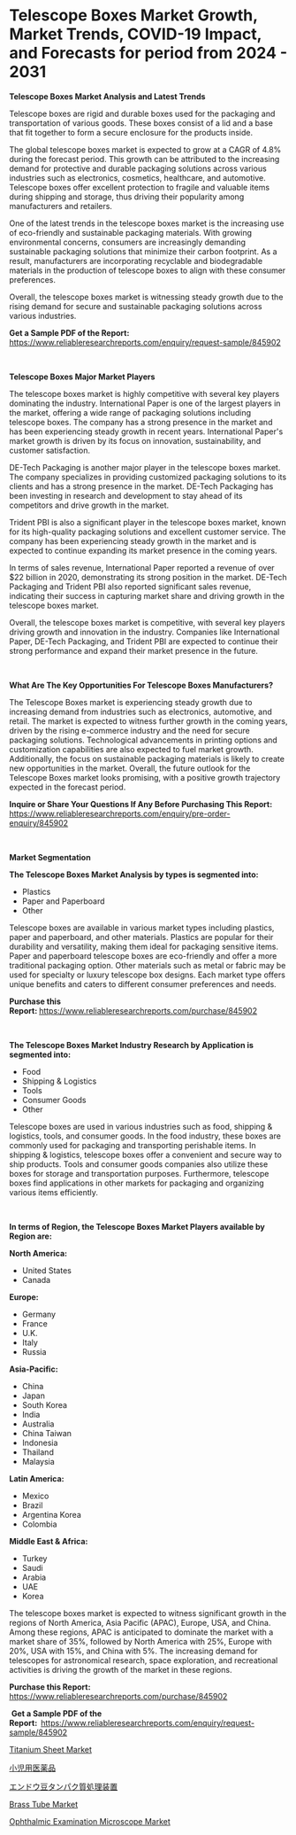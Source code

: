 <p><h1>Telescope Boxes Market Growth, Market Trends, COVID-19 Impact, and Forecasts for period from 2024 - 2031</h1></p><p><strong>Telescope Boxes Market Analysis and Latest Trends</strong></p>
<p><p>Telescope boxes are rigid and durable boxes used for the packaging and transportation of various goods. These boxes consist of a lid and a base that fit together to form a secure enclosure for the products inside.</p><p>The global telescope boxes market is expected to grow at a CAGR of 4.8% during the forecast period. This growth can be attributed to the increasing demand for protective and durable packaging solutions across various industries such as electronics, cosmetics, healthcare, and automotive. Telescope boxes offer excellent protection to fragile and valuable items during shipping and storage, thus driving their popularity among manufacturers and retailers.</p><p>One of the latest trends in the telescope boxes market is the increasing use of eco-friendly and sustainable packaging materials. With growing environmental concerns, consumers are increasingly demanding sustainable packaging solutions that minimize their carbon footprint. As a result, manufacturers are incorporating recyclable and biodegradable materials in the production of telescope boxes to align with these consumer preferences.</p><p>Overall, the telescope boxes market is witnessing steady growth due to the rising demand for secure and sustainable packaging solutions across various industries.</p></p>
<p><strong>Get a Sample PDF of the Report:&nbsp;</strong> <a href="https://www.reliableresearchreports.com/enquiry/request-sample/845902">https://www.reliableresearchreports.com/enquiry/request-sample/845902</a></p>
<p>&nbsp;</p>
<p><strong>Telescope Boxes Major Market Players</strong></p>
<p><p>The telescope boxes market is highly competitive with several key players dominating the industry. International Paper is one of the largest players in the market, offering a wide range of packaging solutions including telescope boxes. The company has a strong presence in the market and has been experiencing steady growth in recent years. International Paper's market growth is driven by its focus on innovation, sustainability, and customer satisfaction.</p><p>DE-Tech Packaging is another major player in the telescope boxes market. The company specializes in providing customized packaging solutions to its clients and has a strong presence in the market. DE-Tech Packaging has been investing in research and development to stay ahead of its competitors and drive growth in the market.</p><p>Trident PBI is also a significant player in the telescope boxes market, known for its high-quality packaging solutions and excellent customer service. The company has been experiencing steady growth in the market and is expected to continue expanding its market presence in the coming years.</p><p>In terms of sales revenue, International Paper reported a revenue of over $22 billion in 2020, demonstrating its strong position in the market. DE-Tech Packaging and Trident PBI also reported significant sales revenue, indicating their success in capturing market share and driving growth in the telescope boxes market.</p><p>Overall, the telescope boxes market is competitive, with several key players driving growth and innovation in the industry. Companies like International Paper, DE-Tech Packaging, and Trident PBI are expected to continue their strong performance and expand their market presence in the future.</p></p>
<p>&nbsp;</p>
<p><strong>What Are The Key Opportunities For Telescope Boxes Manufacturers?</strong></p>
<p><p>The Telescope Boxes market is experiencing steady growth due to increasing demand from industries such as electronics, automotive, and retail. The market is expected to witness further growth in the coming years, driven by the rising e-commerce industry and the need for secure packaging solutions. Technological advancements in printing options and customization capabilities are also expected to fuel market growth. Additionally, the focus on sustainable packaging materials is likely to create new opportunities in the market. Overall, the future outlook for the Telescope Boxes market looks promising, with a positive growth trajectory expected in the forecast period.</p></p>
<p><strong>Inquire or Share Your Questions If Any Before Purchasing This Report:</strong> <a href="https://www.reliableresearchreports.com/enquiry/pre-order-enquiry/845902">https://www.reliableresearchreports.com/enquiry/pre-order-enquiry/845902</a></p>
<p>&nbsp;</p>
<p><strong>Market Segmentation</strong></p>
<p><strong>The Telescope Boxes Market Analysis by types is segmented into:</strong></p>
<p><ul><li>Plastics</li><li>Paper and Paperboard</li><li>Other</li></ul></p>
<p><p>Telescope boxes are available in various market types including plastics, paper and paperboard, and other materials. Plastics are popular for their durability and versatility, making them ideal for packaging sensitive items. Paper and paperboard telescope boxes are eco-friendly and offer a more traditional packaging option. Other materials such as metal or fabric may be used for specialty or luxury telescope box designs. Each market type offers unique benefits and caters to different consumer preferences and needs.</p></p>
<p><strong>Purchase this Report:&nbsp;</strong><a href="https://www.reliableresearchreports.com/purchase/845902">https://www.reliableresearchreports.com/purchase/845902</a></p>
<p>&nbsp;</p>
<p><strong>The Telescope Boxes Market Industry Research by Application is segmented into:</strong></p>
<p><ul><li>Food</li><li>Shipping & Logistics</li><li>Tools</li><li>Consumer Goods</li><li>Other</li></ul></p>
<p><p>Telescope boxes are used in various industries such as food, shipping & logistics, tools, and consumer goods. In the food industry, these boxes are commonly used for packaging and transporting perishable items. In shipping & logistics, telescope boxes offer a convenient and secure way to ship products. Tools and consumer goods companies also utilize these boxes for storage and transportation purposes. Furthermore, telescope boxes find applications in other markets for packaging and organizing various items efficiently.</p></p>
<p>&nbsp;</p>
<p><strong>In terms of Region, the Telescope Boxes Market Players available by Region are:</strong></p>
<p>
    <p> <strong> North America: </strong>
        <ul>
            <li>United States</li>
            <li>Canada</li>
        </ul>
        </p> 
    <p> <strong> Europe: </strong>
        <ul>
            <li>Germany</li>
            <li>France</li>
            <li>U.K.</li>
            <li>Italy</li>
            <li>Russia</li>
        </ul>
        </p> 
    <p> <strong> Asia-Pacific: </strong>
        <ul>
            <li>China</li>
            <li>Japan</li>
            <li>South Korea</li>
            <li>India</li>
            <li>Australia</li>
            <li>China Taiwan</li>
            <li>Indonesia</li>
            <li>Thailand</li>
            <li>Malaysia</li>
        </ul>
        </p> 
    <p> <strong> Latin America: </strong>
        <ul>
            <li>Mexico</li>
            <li>Brazil</li>
            <li>Argentina Korea</li>
            <li>Colombia</li>
        </ul>
        </p> 
    <p> <strong> Middle East & Africa: </strong>
        <ul>
            <li>Turkey</li>
            <li>Saudi</li>
            <li>Arabia</li>
            <li>UAE</li>
            <li>Korea</li>
        </ul>
    </p>
    </p>
<p><p>The telescope boxes market is expected to witness significant growth in the regions of North America, Asia Pacific (APAC), Europe, USA, and China. Among these regions, APAC is anticipated to dominate the market with a market share of 35%, followed by North America with 25%, Europe with 20%, USA with 15%, and China with 5%. The increasing demand for telescopes for astronomical research, space exploration, and recreational activities is driving the growth of the market in these regions.</p></p>
<p><strong>Purchase this Report: </strong><a href="https://www.reliableresearchreports.com/purchase/845902">https://www.reliableresearchreports.com/purchase/845902</a></p>
<p>&nbsp;<strong>Get a Sample PDF of the Report:&nbsp;&nbsp;</strong><a href="https://www.reliableresearchreports.com/enquiry/request-sample/845902">https://www.reliableresearchreports.com/enquiry/request-sample/845902</a></p>
<p><strong></strong></p>
<p><p><a href="https://github.com/josesg55/Market-Research-Report-List-1/blob/main/titanium-sheet-market.md">Titanium Sheet Market</a></p><p><a href="https://github.com/ddwcuskozol07187/Market-Research-Report-List-1/blob/main/8646200192754.md">小児用医薬品</a></p><p><a href="https://github.com/xtkhtofdt934839/Market-Research-Report-List-1/blob/main/1975911192753.md">エンドウ豆タンパク質処理装置</a></p><p><a href="https://github.com/mancsybtousav/Market-Research-Report-List-1/blob/main/brass-tube-market.md">Brass Tube Market</a></p><p><a href="https://issuu.com/reportprime-2/docs/ophthalmic-examination-microscope-market-size-2030">Ophthalmic Examination Microscope Market</a></p></p>
